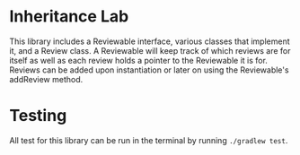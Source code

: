 # Inheritance Lab
This library includes a Reviewable interface, various classes that implement it, and a Review class. A Reviewable will keep track of which reviews are for itself as well as each review holds a pointer to the Reviewable it is for. Reviews can be added upon instantiation or later on using the Reviewable's addReview method.

# Testing
All test for this library can be run in the terminal by running `./gradlew test`.
